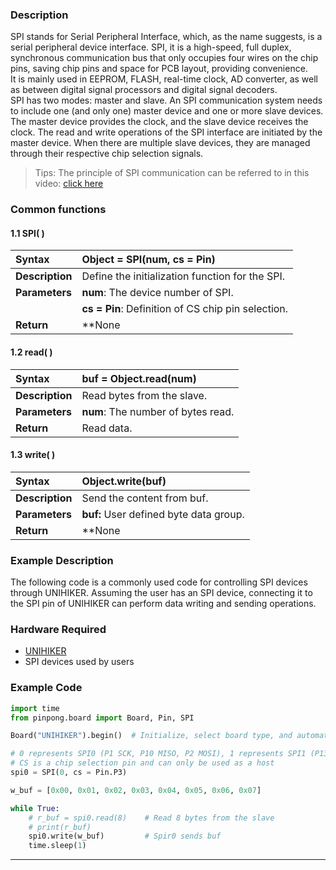 ### **Description**
SPI stands for Serial Peripheral Interface, which, as the name suggests, is a serial peripheral device interface. 
SPI, it is a high-speed, full duplex, synchronous communication bus that only occupies four wires on the chip pins, saving chip pins and space for PCB layout, providing convenience.  
 It is mainly used in EEPROM, FLASH, real-time clock, AD converter, as well as between digital signal processors and digital signal decoders.  
SPI has two modes: master and slave. An SPI communication system needs to include one (and only one) master device and one or more slave devices. The master device provides the clock, and the slave device receives the clock. The read and write operations of the SPI interface are initiated by the master device. When there are multiple slave devices, they are managed through their respective chip selection signals.  

> Tips: The principle of SPI communication can be referred to in this video: [click here](https://www.youtube.com/watch?v=tBgfStp40qQ)

### **Common functions**

#### 1.1 SPI( )
| **Syntax**          | **Object = SPI(num, cs = Pin)**        |  
| :--------------     | :--------------------      |
| **Description**     | Define the initialization function for the SPI.      |  
| **Parameters**      | **num**: The device number of SPI.   |  
|                     | **cs = Pin**: Definition of CS chip pin selection. |
| **Return**          | **None    |  


#### 1.2 read( )
| **Syntax**          | **buf = Object.read(num)**        |  
| :--------------     | :--------------------      |
| **Description**     | Read bytes from the slave.      |  
| **Parameters**      | **num**: The number of bytes read.   |  
| **Return**          | Read data.    |  


#### 1.3 write( )
| **Syntax**          | **Object.write(buf)**        |  
| :--------------     | :--------------------      |
| **Description**     | Send the content from buf.      |  
| **Parameters**      | **buf:** User defined byte data group.   |  
| **Return**          | **None    |  






### **Example Description**
The following code is a commonly used code for controlling SPI devices through UNIHIKER. Assuming the user has an SPI device, connecting it to the SPI pin of UNIHIKER can perform data writing and sending operations.
### **Hardware Required**

- [UNIHIKER](https://www.dfrobot.com/product-2691.html)
- SPI devices used by users
### **Example Code**
```python
import time
from pinpong.board import Board, Pin, SPI

Board("UNIHIKER").begin()  # Initialize, select board type, and automatically recognize without inputting board type

# 0 represents SPI0 (P1 SCK, P10 MISO, P2 MOSI), 1 represents SPI1 (P13 SCK, P14 MISO, P15 MOSI)
# CS is a chip selection pin and can only be used as a host
spi0 = SPI(0, cs = Pin.P3)

w_buf = [0x00, 0x01, 0x02, 0x03, 0x04, 0x05, 0x06, 0x07]

while True:
    # r_buf = spi0.read(8)    # Read 8 bytes from the slave
    # print(r_buf)
    spi0.write(w_buf)         # Spir0 sends buf
    time.sleep(1)
```


---
